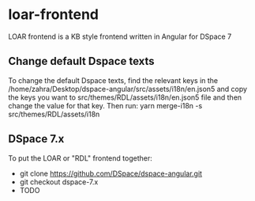 # loar-frontend
LOAR frontend is a KB style frontend written in Angular for DSpace 7

## Change default Dspace texts
To change the default Dspace texts, find the relevant keys in the /home/zahra/Desktop/dspace-angular/src/assets/i18n/en.json5 
and copy the keys you want to src/themes/RDL/assets/i18n/en.json5 file and then change the value for that key. Then run:
yarn merge-i18n -s src/themes/RDL/assets/i18n

## DSpace 7.x
To put the LOAR or "RDL" frontend together:
* git clone https://github.com/DSpace/dspace-angular.git
* git checkout dspace-7.x
* TODO
